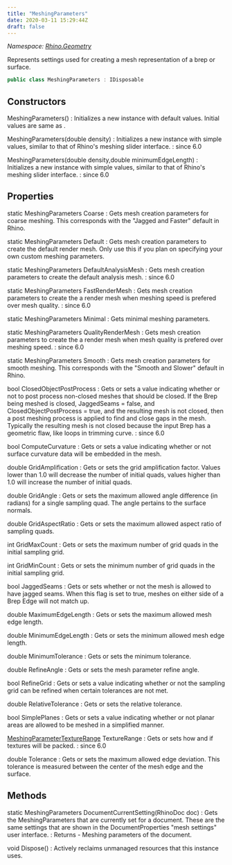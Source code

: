 ```yaml
---
title: "MeshingParameters"
date: 2020-03-11 15:29:44Z
draft: false
---
```


*Namespace: [Rhino.Geometry](../)*

Represents settings used for creating a mesh representation of a brep or surface.
```cs
public class MeshingParameters : IDisposable
```
## Constructors

MeshingParameters()
: Initializes a new instance with default values.
     Initial values are same as .

MeshingParameters(double density)
: Initializes a new instance with simple values, 
     similar to that of Rhino's meshing slider interface.
: since 6.0

MeshingParameters(double density,double minimumEdgeLength)
: Initializes a new instance with simple values, 
     similar to that of Rhino's meshing slider interface.
: since 6.0
## Properties

static MeshingParameters Coarse
: Gets mesh creation parameters for coarse meshing. 
     This corresponds with the "Jagged and Faster" default in Rhino.

static MeshingParameters Default
: Gets mesh creation parameters to create the default render mesh.
     Only use this if you plan on specifying your own custom meshing
     parameters.

static MeshingParameters DefaultAnalysisMesh
: Gets mesh creation parameters to create the default analysis mesh.
: since 6.0

static MeshingParameters FastRenderMesh
: Gets mesh creation parameters to create the a render mesh when 
     meshing speed is prefered over mesh quality.
: since 6.0

static MeshingParameters Minimal
: Gets minimal meshing parameters.

static MeshingParameters QualityRenderMesh
: Gets mesh creation parameters to create the a render mesh when mesh 
     quality is prefered over meshing speed.
: since 6.0

static MeshingParameters Smooth
: Gets mesh creation parameters for smooth meshing. 
     This corresponds with the "Smooth and Slower" default in Rhino.

bool ClosedObjectPostProcess
: Gets or sets a value indicating whether or not to post process non-closed meshes
     that should be closed. If the Brep being meshed is closed, JaggedSeams = false, 
     and ClosedObjectPostProcess = true, and the resulting mesh is not closed, then a
     post meshing process is applied to find and close gaps in the mesh. Typically the
     resulting mesh is not closed because the input Brep has a geometric flaw, like
     loops in trimming curve.
: since 6.0

bool ComputeCurvature
: Gets or sets a value indicating whether or not surface curvature 
     data will be embedded in the mesh.

double GridAmplification
: Gets or sets the grid amplification factor. 
     Values lower than 1.0 will decrease the number of initial quads, 
     values higher than 1.0 will increase the number of initial quads.

double GridAngle
: Gets or sets the maximum allowed angle difference (in radians) 
     for a single sampling quad. The angle pertains to the surface normals.

double GridAspectRatio
: Gets or sets the maximum allowed aspect ratio of sampling quads.

int GridMaxCount
: Gets or sets the maximum number of grid quads in the initial sampling grid.

int GridMinCount
: Gets or sets the minimum number of grid quads in the initial sampling grid.

bool JaggedSeams
: Gets or sets whether or not the mesh is allowed to have jagged seams. 
     When this flag is set to true, meshes on either side of a Brep Edge will not match up.

double MaximumEdgeLength
: Gets or sets the maximum allowed mesh edge length.

double MinimumEdgeLength
: Gets or sets the minimum allowed mesh edge length.

double MinimumTolerance
: Gets or sets the minimum tolerance.

double RefineAngle
: Gets or sets the mesh parameter refine angle.

bool RefineGrid
: Gets or sets a value indicating whether or not the sampling grid can be refined 
     when certain tolerances are not met.

double RelativeTolerance
: Gets or sets the relative tolerance.

bool SimplePlanes
: Gets or sets a value indicating whether or not planar areas are allowed 
     to be meshed in a simplified manner.

[MeshingParameterTextureRange](/rhinocommon/rhino/geometry/meshingparametertexturerange/) TextureRange
: Gets or sets how and if textures will be packed.
: since 6.0

double Tolerance
: Gets or sets the maximum allowed edge deviation. 
     This tolerance is measured between the center of the mesh edge and the surface.
## Methods

static MeshingParameters DocumentCurrentSetting(RhinoDoc doc)
: Gets the MeshingParameters that are currently set for a document.
     These are the same settings that are shown in the DocumentProperties
     "mesh settings" user interface.
: Returns - Meshing parameters of the document.

void Dispose()
: Actively reclaims unmanaged resources that this instance uses.
